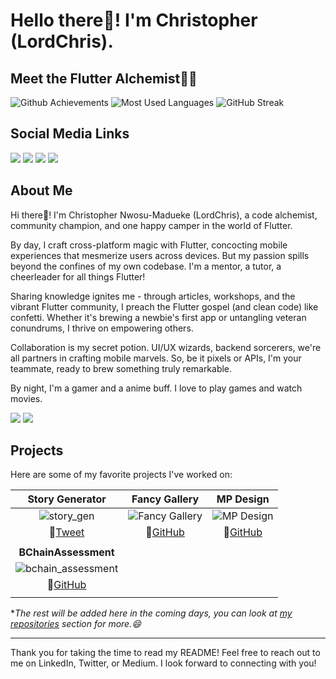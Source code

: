# Hello there👋! I'm Christopher (LordChris). 
## Meet the Flutter Alchemist🧙💙

![Github Achievements](https://github-profile-trophy.vercel.app/?username=Lord-Chris&theme=radical&row=1&column=7&margin-w=15&margin-h=15&no-bg=true&no-frame=true)
![Most Used Languages](https://github-readme-stats.vercel.app/api/top-langs?username=Lord-Chris&show_icons=true&locale=en&layout=compact&theme=radical) 
![GitHub Streak](https://github-readme-streak-stats.herokuapp.com/?user=Lord-Chris&theme=radical)
<!--![Your GitHub Stats](https://github-readme-stats.vercel.app/api?username=Lord-Chris&show_icons=true&theme=radical) -->

## Social Media Links

[![](https://img.shields.io/badge/LinkedIn-12100E?style=for-the-badge&logo=linkedin)](https://linkedin.com/in/lord-chris)
[![](https://img.shields.io/badge/twitter-12100E?style=for-the-badge&logo=twitter)](https://twitter.com/lord_chris__)
[![](https://img.shields.io/badge/medium-12100E?style=for-the-badge&logo=medium)](https://medium.com/@LordChris)
[![](https://img.shields.io/badge/LinkTr.ee-12100E?style=for-the-badge&logo=linktree)](https://linktr.ee/lord_chris)


## About Me

Hi there👋! I'm Christopher Nwosu-Madueke (LordChris), a code alchemist, community champion, and one happy camper in the world of Flutter.

By day, I craft cross-platform magic with Flutter, concocting mobile experiences that mesmerize users across devices. But my passion spills beyond the confines of my own codebase. I'm a mentor, a tutor, a cheerleader for all things Flutter!

Sharing knowledge ignites me - through articles, workshops, and the vibrant Flutter community, I preach the Flutter gospel (and clean code) like confetti. Whether it's brewing a newbie's first app or untangling veteran conundrums, I thrive on empowering others.

Collaboration is my secret potion. UI/UX wizards, backend sorcerers, we're all partners in crafting mobile marvels. So, be it pixels or APIs, I'm your teammate, ready to brew something truly remarkable.

By night, I'm a gamer and a anime buff. I love to play games and watch movies.

![](https://img.shields.io/twitter/follow/lord_chris__?logo=twitter&style=for-the-badge)
![](https://img.shields.io/github/followers/Lord-Chris?logo=github&style=for-the-badge)


## Projects

Here are some of my favorite projects I've worked on:

| Story Generator | Fancy Gallery | MP Design |
| :---: | :---: | :---: |
| ![story_gen](https://github.com/Lord-Chris/story-generator/assets/58702861/1d59b122-3c45-49c7-a122-4ec0f9c8c4fc) | ![Fancy Gallery](https://github.com/Lord-Chris/Lord-Chris/assets/58702861/3c58e240-21c4-4d9a-bb39-cd7ad31dcd0b) | ![MP Design](https://github.com/Lord-Chris/mp_design/assets/58702861/8d41f5ab-6c6b-4e7d-aac6-b8a152f001c1) |
| 🔗[Tweet](https://twitter.com/lord_chris__/status/1760749786129400281?s=19) | 🔗[GitHub](https://github.com/Lord-Chris/Fancy-Gallery) | 🔗[GitHub](https://github.com/Lord-Chris/mp_design) |
| | |
| **BChainAssessment** | | |
|  ![bchain_assessment](https://github.com/Lord-Chris/BChainAssessment/assets/58702861/09a5f61d-ae8a-40f9-86af-1e8082ec9d5a) | | |
|  🔗[GitHub](https://github.com/Lord-Chris/BChainAssessment) | | |
| | |


**The rest will be added here in the coming days, you can look at [my repositories](https://github.com/Lord-Chris?tab=repositories) section for more.😄*

---

Thank you for taking the time to read my README! Feel free to reach out to me on LinkedIn, Twitter, or Medium. I look forward to connecting with you!

